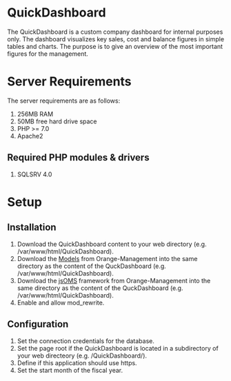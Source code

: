 # QuickDashboard

The QuickDashboard is a custom company dashboard for internal purposes only. The dashboard visualizes key sales, cost and balance figures in simple tables and charts. The purpose is to give an overview of the most important figures for the management.

# Server Requirements

The server requirements are as follows:

1. 256MB RAM
2. 50MB free hard drive space
3. PHP >= 7.0
4. Apache2

## Required PHP modules & drivers

1. SQLSRV 4.0

# Setup

## Installation

1. Download the QuickDashboard content to your web directory (e.g. /var/www/html/QuickDashboard). 
2. Download the [Models](https://github.com/Orange-Management/Models) from Orange-Management into the same directory as the content of the QuckDashboard (e.g. /var/www/html/QuickDashboard).
3. Download the [jsOMS](https://github.com/Orange-Management/jsOMS) framework from Orange-Management into the same directory as the content of the QuckDashboard (e.g. /var/www/html/QuickDashboard).
4. Enable and allow mod_rewrite.

## Configuration

1. Set the connection credentials for the database.
2. Set the page root if the QuickDashboard is located in a subdirectory of your web directeory (e.g. /QuickDashboard/).
3. Define if this application should use https.
4. Set the start month of the fiscal year.
